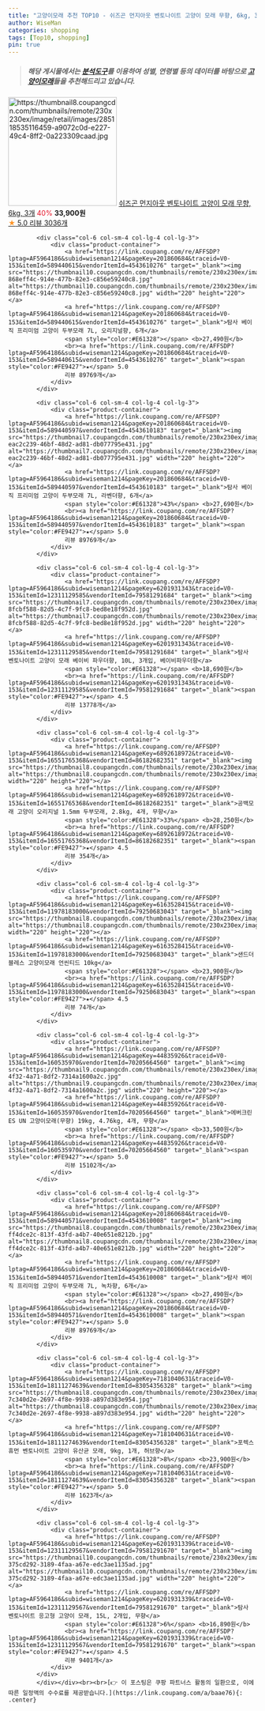 ```yaml
---
title: "고양이모래 추천 TOP10 - 쉬즈곤 먼지아웃 벤토나이트 고양이 모래 무향, 6kg, 3개"
author: WiseMan
categories: shopping
tags: [Top10, shopping]
pin: true
---
```


> ##### 해당 게시물에서는 [**분석도구**](https://itemscout.io/)를 이용하여 **성별**, **연령별** 등의 데이터를 바탕으로 [**고양이모래**](https://link.coupang.com/a/baae76)들을 추천해드리고 있습니다.
<div class="container"><div class="row">
            <div class="col-6 col-sm-4 col-lg-4 col-lg-3">
                <div class="product-container">
                    <a href="https://link.coupang.com/re/AFFSDP?lptag=AF5964186&subid=wiseman1214&pageKey=7230351109&traceid=V0-153&itemId=18345090085&vendorItemId=85489202816" target="_blank"><img src="https://thumbnail8.coupangcdn.com/thumbnails/remote/230x230ex/image/retail/images/285118535116459-a9072c0d-e227-49c4-8ff2-0a223309caad.jpg" alt="https://thumbnail8.coupangcdn.com/thumbnails/remote/230x230ex/image/retail/images/285118535116459-a9072c0d-e227-49c4-8ff2-0a223309caad.jpg" width="220" height="220"></a>
                    <a href="https://link.coupang.com/re/AFFSDP?lptag=AF5964186&subid=wiseman1214&pageKey=7230351109&traceid=V0-153&itemId=18345090085&vendorItemId=85489202816" target="_blank">쉬즈곤 먼지아웃 벤토나이트 고양이 모래 무향, 6kg, 3개</a>
                    <span style="color:#E61328">40%</span> <b>33,900원</b>
                    <br><a href="https://link.coupang.com/re/AFFSDP?lptag=AF5964186&subid=wiseman1214&pageKey=7230351109&traceid=V0-153&itemId=18345090085&vendorItemId=85489202816" target="_blank"><span style="color:#FE9427">★</span> 5.0
                    리뷰 3036개</a>
                </div>
            </div>
            
            <div class="col-6 col-sm-4 col-lg-4 col-lg-3">
                <div class="product-container">
                    <a href="https://link.coupang.com/re/AFFSDP?lptag=AF5964186&subid=wiseman1214&pageKey=201860684&traceid=V0-153&itemId=589440615&vendorItemId=4543610276" target="_blank"><img src="https://thumbnail10.coupangcdn.com/thumbnails/remote/230x230ex/image/retail/images/151728368036699-868eff4c-914e-477b-82e3-c856e59240c8.jpg" alt="https://thumbnail10.coupangcdn.com/thumbnails/remote/230x230ex/image/retail/images/151728368036699-868eff4c-914e-477b-82e3-c856e59240c8.jpg" width="220" height="220"></a>
                    <a href="https://link.coupang.com/re/AFFSDP?lptag=AF5964186&subid=wiseman1214&pageKey=201860684&traceid=V0-153&itemId=589440615&vendorItemId=4543610276" target="_blank">탐사 베이직 프리미엄 고양이 두부모래 7L, 오리지널향, 6개</a>
                    <span style="color:#E61328"></span> <b>27,490원</b>
                    <br><a href="https://link.coupang.com/re/AFFSDP?lptag=AF5964186&subid=wiseman1214&pageKey=201860684&traceid=V0-153&itemId=589440615&vendorItemId=4543610276" target="_blank"><span style="color:#FE9427">★</span> 5.0
                    리뷰 89769개</a>
                </div>
            </div>
            
            <div class="col-6 col-sm-4 col-lg-4 col-lg-3">
                <div class="product-container">
                    <a href="https://link.coupang.com/re/AFFSDP?lptag=AF5964186&subid=wiseman1214&pageKey=201860684&traceid=V0-153&itemId=589440597&vendorItemId=4543610183" target="_blank"><img src="https://thumbnail7.coupangcdn.com/thumbnails/remote/230x230ex/image/retail/images/249438897987679-eac2c239-46bf-48d2-ad81-db077795e431.jpg" alt="https://thumbnail7.coupangcdn.com/thumbnails/remote/230x230ex/image/retail/images/249438897987679-eac2c239-46bf-48d2-ad81-db077795e431.jpg" width="220" height="220"></a>
                    <a href="https://link.coupang.com/re/AFFSDP?lptag=AF5964186&subid=wiseman1214&pageKey=201860684&traceid=V0-153&itemId=589440597&vendorItemId=4543610183" target="_blank">탐사 베이직 프리미엄 고양이 두부모래 7L, 라벤더향, 6개</a>
                    <span style="color:#E61328">43%</span> <b>27,690원</b>
                    <br><a href="https://link.coupang.com/re/AFFSDP?lptag=AF5964186&subid=wiseman1214&pageKey=201860684&traceid=V0-153&itemId=589440597&vendorItemId=4543610183" target="_blank"><span style="color:#FE9427">★</span> 5.0
                    리뷰 89769개</a>
                </div>
            </div>
            
            <div class="col-6 col-sm-4 col-lg-4 col-lg-3">
                <div class="product-container">
                    <a href="https://link.coupang.com/re/AFFSDP?lptag=AF5964186&subid=wiseman1214&pageKey=6201931343&traceid=V0-153&itemId=12311129585&vendorItemId=79581291684" target="_blank"><img src="https://thumbnail7.coupangcdn.com/thumbnails/remote/230x230ex/image/retail/images/125455227439807-8fcbf588-82d5-4c7f-9fc8-bed8e18f952d.jpg" alt="https://thumbnail7.coupangcdn.com/thumbnails/remote/230x230ex/image/retail/images/125455227439807-8fcbf588-82d5-4c7f-9fc8-bed8e18f952d.jpg" width="220" height="220"></a>
                    <a href="https://link.coupang.com/re/AFFSDP?lptag=AF5964186&subid=wiseman1214&pageKey=6201931343&traceid=V0-153&itemId=12311129585&vendorItemId=79581291684" target="_blank">탐사 벤토나이트 고양이 모래 베이비 파우더향, 10L, 3개입, 베이비파우더향</a>
                    <span style="color:#E61328"></span> <b>18,690원</b>
                    <br><a href="https://link.coupang.com/re/AFFSDP?lptag=AF5964186&subid=wiseman1214&pageKey=6201931343&traceid=V0-153&itemId=12311129585&vendorItemId=79581291684" target="_blank"><span style="color:#FE9427">★</span> 4.5
                    리뷰 13778개</a>
                </div>
            </div>
            
            <div class="col-6 col-sm-4 col-lg-4 col-lg-3">
                <div class="product-container">
                    <a href="https://link.coupang.com/re/AFFSDP?lptag=AF5964186&subid=wiseman1214&pageKey=6892618972&traceid=V0-153&itemId=16551765368&vendorItemId=86182682351" target="_blank"><img src="https://thumbnail8.coupangcdn.com/thumbnails/remote/230x230ex/image/vendor_inventory/d185/69694a8ac9950b071688c5a2e1326f79635ce4b7bb3cb1e57841a9ed8d70.jpg" alt="https://thumbnail8.coupangcdn.com/thumbnails/remote/230x230ex/image/vendor_inventory/d185/69694a8ac9950b071688c5a2e1326f79635ce4b7bb3cb1e57841a9ed8d70.jpg" width="220" height="220"></a>
                    <a href="https://link.coupang.com/re/AFFSDP?lptag=AF5964186&subid=wiseman1214&pageKey=6892618972&traceid=V0-153&itemId=16551765368&vendorItemId=86182682351" target="_blank">공백모래 고양이 오리지널 1.5mm 두부모래, 2.8kg, 4개, 무향</a>
                    <span style="color:#E61328">33%</span> <b>28,250원</b>
                    <br><a href="https://link.coupang.com/re/AFFSDP?lptag=AF5964186&subid=wiseman1214&pageKey=6892618972&traceid=V0-153&itemId=16551765368&vendorItemId=86182682351" target="_blank"><span style="color:#FE9427">★</span> 4.5
                    리뷰 354개</a>
                </div>
            </div>
            
            <div class="col-6 col-sm-4 col-lg-4 col-lg-3">
                <div class="product-container">
                    <a href="https://link.coupang.com/re/AFFSDP?lptag=AF5964186&subid=wiseman1214&pageKey=6163528415&traceid=V0-153&itemId=11978183000&vendorItemId=79250683043" target="_blank"><img src="https://thumbnail8.coupangcdn.com/thumbnails/remote/230x230ex/image/vendor_inventory/c13d/1d55005946376941ff8b34b7507d5deec1123ca6c32d734fc11782456643.jpg" alt="https://thumbnail8.coupangcdn.com/thumbnails/remote/230x230ex/image/vendor_inventory/c13d/1d55005946376941ff8b34b7507d5deec1123ca6c32d734fc11782456643.jpg" width="220" height="220"></a>
                    <a href="https://link.coupang.com/re/AFFSDP?lptag=AF5964186&subid=wiseman1214&pageKey=6163528415&traceid=V0-153&itemId=11978183000&vendorItemId=79250683043" target="_blank">샌드더블레스 고양이모래 언씬티드 10kg</a>
                    <span style="color:#E61328"></span> <b>23,900원</b>
                    <br><a href="https://link.coupang.com/re/AFFSDP?lptag=AF5964186&subid=wiseman1214&pageKey=6163528415&traceid=V0-153&itemId=11978183000&vendorItemId=79250683043" target="_blank"><span style="color:#FE9427">★</span> 4.5
                    리뷰 74개</a>
                </div>
            </div>
            
            <div class="col-6 col-sm-4 col-lg-4 col-lg-3">
                <div class="product-container">
                    <a href="https://link.coupang.com/re/AFFSDP?lptag=AF5964186&subid=wiseman1214&pageKey=44835926&traceid=V0-153&itemId=160535970&vendorItemId=70205664560" target="_blank"><img src="https://thumbnail9.coupangcdn.com/thumbnails/remote/230x230ex/image/product/image/vendoritem/2019/09/02/3000241334/41e62e58-4f32-4a71-8df2-7314a1600a2c.jpg" alt="https://thumbnail9.coupangcdn.com/thumbnails/remote/230x230ex/image/product/image/vendoritem/2019/09/02/3000241334/41e62e58-4f32-4a71-8df2-7314a1600a2c.jpg" width="220" height="220"></a>
                    <a href="https://link.coupang.com/re/AFFSDP?lptag=AF5964186&subid=wiseman1214&pageKey=44835926&traceid=V0-153&itemId=160535970&vendorItemId=70205664560" target="_blank">에버크린 ES UN 고양이모래(무향) 19kg, 4.76kg, 4개, 무향</a>
                    <span style="color:#E61328"></span> <b>33,500원</b>
                    <br><a href="https://link.coupang.com/re/AFFSDP?lptag=AF5964186&subid=wiseman1214&pageKey=44835926&traceid=V0-153&itemId=160535970&vendorItemId=70205664560" target="_blank"><span style="color:#FE9427">★</span> 5.0
                    리뷰 15102개</a>
                </div>
            </div>
            
            <div class="col-6 col-sm-4 col-lg-4 col-lg-3">
                <div class="product-container">
                    <a href="https://link.coupang.com/re/AFFSDP?lptag=AF5964186&subid=wiseman1214&pageKey=201860684&traceid=V0-153&itemId=589440571&vendorItemId=4543610008" target="_blank"><img src="https://thumbnail8.coupangcdn.com/thumbnails/remote/230x230ex/image/retail/images/151747793763100-ff4dce2c-813f-43fd-a4b7-40e651e8212b.jpg" alt="https://thumbnail8.coupangcdn.com/thumbnails/remote/230x230ex/image/retail/images/151747793763100-ff4dce2c-813f-43fd-a4b7-40e651e8212b.jpg" width="220" height="220"></a>
                    <a href="https://link.coupang.com/re/AFFSDP?lptag=AF5964186&subid=wiseman1214&pageKey=201860684&traceid=V0-153&itemId=589440571&vendorItemId=4543610008" target="_blank">탐사 베이직 프리미엄 고양이 두부모래 7L, 녹차향, 6개</a>
                    <span style="color:#E61328"></span> <b>27,490원</b>
                    <br><a href="https://link.coupang.com/re/AFFSDP?lptag=AF5964186&subid=wiseman1214&pageKey=201860684&traceid=V0-153&itemId=589440571&vendorItemId=4543610008" target="_blank"><span style="color:#FE9427">★</span> 5.0
                    리뷰 89769개</a>
                </div>
            </div>
            
            <div class="col-6 col-sm-4 col-lg-4 col-lg-3">
                <div class="product-container">
                    <a href="https://link.coupang.com/re/AFFSDP?lptag=AF5964186&subid=wiseman1214&pageKey=7181040631&traceid=V0-153&itemId=18111274639&vendorItemId=83054356328" target="_blank"><img src="https://thumbnail8.coupangcdn.com/thumbnails/remote/230x230ex/image/retail/images/4626129597207120-7c340d2e-2697-4f8e-9938-a897d383e954.jpg" alt="https://thumbnail8.coupangcdn.com/thumbnails/remote/230x230ex/image/retail/images/4626129597207120-7c340d2e-2697-4f8e-9938-a897d383e954.jpg" width="220" height="220"></a>
                    <a href="https://link.coupang.com/re/AFFSDP?lptag=AF5964186&subid=wiseman1214&pageKey=7181040631&traceid=V0-153&itemId=18111274639&vendorItemId=83054356328" target="_blank">포렉스휴먼 벤토나이트 고양이 유산균 모래, 9kg, 1개, 허브향</a>
                    <span style="color:#E61328">8%</span> <b>23,900원</b>
                    <br><a href="https://link.coupang.com/re/AFFSDP?lptag=AF5964186&subid=wiseman1214&pageKey=7181040631&traceid=V0-153&itemId=18111274639&vendorItemId=83054356328" target="_blank"><span style="color:#FE9427">★</span> 5.0
                    리뷰 1623개</a>
                </div>
            </div>
            
            <div class="col-6 col-sm-4 col-lg-4 col-lg-3">
                <div class="product-container">
                    <a href="https://link.coupang.com/re/AFFSDP?lptag=AF5964186&subid=wiseman1214&pageKey=6201931339&traceid=V0-153&itemId=12311129567&vendorItemId=79581291670" target="_blank"><img src="https://thumbnail10.coupangcdn.com/thumbnails/remote/230x230ex/image/retail/images/603992193810938-375cd292-3189-4faa-a67e-edc3ae1135ad.jpg" alt="https://thumbnail10.coupangcdn.com/thumbnails/remote/230x230ex/image/retail/images/603992193810938-375cd292-3189-4faa-a67e-edc3ae1135ad.jpg" width="220" height="220"></a>
                    <a href="https://link.coupang.com/re/AFFSDP?lptag=AF5964186&subid=wiseman1214&pageKey=6201931339&traceid=V0-153&itemId=12311129567&vendorItemId=79581291670" target="_blank">탐사 벤토나이트 응고형 고양이 모래, 15L, 2개입, 무향</a>
                    <span style="color:#E61328">6%</span> <b>16,890원</b>
                    <br><a href="https://link.coupang.com/re/AFFSDP?lptag=AF5964186&subid=wiseman1214&pageKey=6201931339&traceid=V0-153&itemId=12311129567&vendorItemId=79581291670" target="_blank"><span style="color:#FE9427">★</span> 4.5
                    리뷰 9401개</a>
                </div>
            </div>
            </div></div><br><br>[👉 이 포스팅은 쿠팡 파트너스 활동의 일환으로, 이에 따른 일정액의 수수료를 제공받습니다.](https://link.coupang.com/a/baae76){: .center}